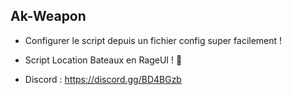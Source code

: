 ## Ak-Weapon


- Configurer le script depuis un fichier config super facilement !

- Script Location Bateaux en RageUI ! 🛶

- Discord : https://discord.gg/BD4BGzb
